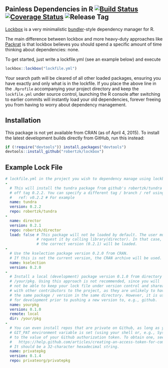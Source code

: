Painless Dependencies in R [![Build Status](https://img.shields.io/travis/robertzk/lockbox.svg)](https://travis-ci.org/robertzk/lockbox) [![Coverage Status](https://img.shields.io/coveralls/robertzk/lockbox.svg)](https://coveralls.io/r/robertzk/lockbox) ![Release Tag](https://img.shields.io/github/tag/robertzk/lockbox.svg)
-------------

[Lockbox](https://screen.yahoo.com/gore-bush-first-debate-strategery-050000058.html) is
a very minimalistic [bundler](http://bundler.io/)-style dependency manager for R.

The main difference between lockbox and more heavy-duty approaches like [Packrat](https://github.com/rstudio/packrat)
is that lockbox believes you should spend a specific amount of time
thinking about dependencies: none.

To get started, just write a lockfile.yml (see an example below) and execute

```r
lockbox::lockbox("lockfile.yml")
```

Your search path will be cleared of all other loaded packages, ensuring you
have exactly and only what is in the lockfile. If you place the above line
in the `.Rprofile` accompanying your project directory and keep the 
`lockfile.yml` under source control, launching the R console after
switching to earlier commits will instantly load your old dependencies,
forever freeing you from having to worry about dependency management.

Installation
------------

This package is not yet available from CRAN (as of April 4, 2015).
To install the latest development builds directly from GitHub, run this instead:

```R
if (!require("devtools")) install.packages("devtools")
devtools::install_github("robertzk/lockbox")
```

Example Lock File
-----------------

```yml
# lockfile.yml in the project you wish to dependency manage using lockbox
-
  # This will install the tundra package from github's robertzk/tundra repo
  # off tag 0.2.2. You can specify a different tag / branch / ref using:
  #   ref: v0.2.2 # For example
  name: tundra
  version: 0.2.2
  repo: robertzk/tundra
-
  name: director
  version: 0.2.1
  repo: robertzk/director
  load: false # This package will not be loaded by default. The user must
              # request it by calling library(director). In that case,
              # the correct version (0.2.1) will be loaded.
-
  # Use the kselection package version 0.2.0 from CRAN.
  # If this is not the current version, the CRAN archive will be used.
  name: kselection
  version: 0.2.0
-
  # Install a local (development) package version 0.1.0 from directory
  # /your/pkg. Using this approach is not recommended, since you will
  # not be able to keep your lock file under version control and shareable
  # with other contributors to the project, as they are unlikely to have
  # the same package / version in the same directory. However, it is useful
  # for development prior to pushing a new version to, e.g., github.
  name: yourpkg
  version: 0.1.0
  remote: local
  dir: /your/pkg
-
  # You can even install repos that are private on Github, as long as your
  # GIT_PAT environment variable is set (using your shell or, e.g., Sys.setenv)
  # to the value of your Github authorization token. To obtain one, see:
  #   https://help.github.com/articles/creating-an-access-token-for-command-line-use/
  # It should be a 32-character hexadecimal string.
  name: privatepkg
  version: 0.1.4
  repo: privateorg/privatepkg
```

